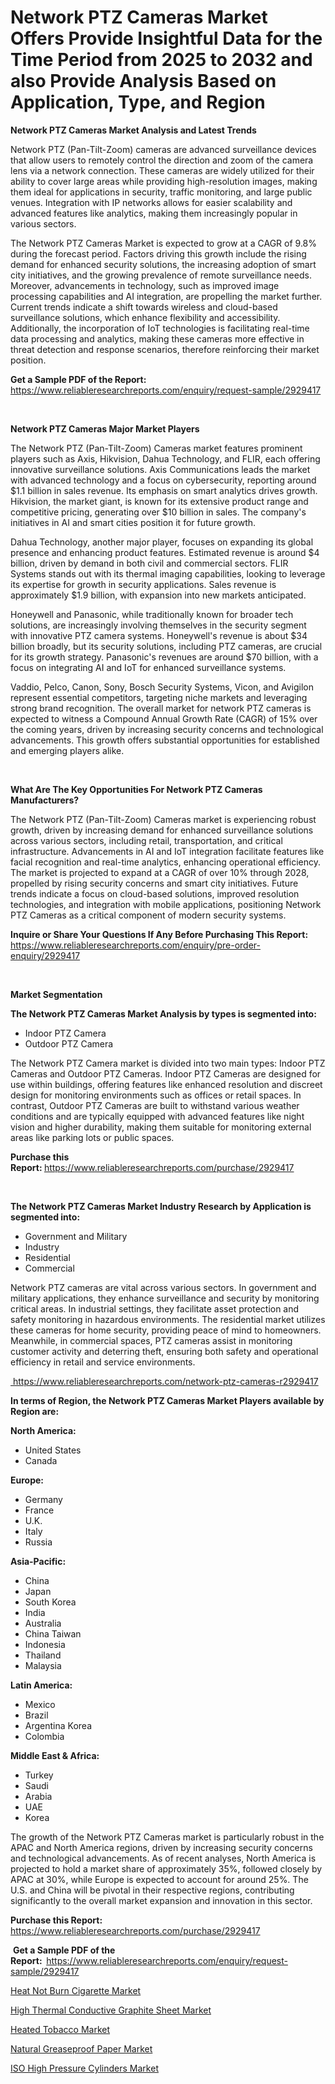 <p><h1>Network PTZ Cameras Market Offers Provide Insightful Data for the Time Period from 2025 to 2032 and also Provide Analysis Based on Application, Type, and Region</h1></p><p><strong>Network PTZ Cameras Market Analysis and Latest Trends</strong></p>
<p><p>Network PTZ (Pan-Tilt-Zoom) cameras are advanced surveillance devices that allow users to remotely control the direction and zoom of the camera lens via a network connection. These cameras are widely utilized for their ability to cover large areas while providing high-resolution images, making them ideal for applications in security, traffic monitoring, and large public venues. Integration with IP networks allows for easier scalability and advanced features like analytics, making them increasingly popular in various sectors.</p><p>The Network PTZ Cameras Market is expected to grow at a CAGR of 9.8% during the forecast period. Factors driving this growth include the rising demand for enhanced security solutions, the increasing adoption of smart city initiatives, and the growing prevalence of remote surveillance needs. Moreover, advancements in technology, such as improved image processing capabilities and AI integration, are propelling the market further. Current trends indicate a shift towards wireless and cloud-based surveillance solutions, which enhance flexibility and accessibility. Additionally, the incorporation of IoT technologies is facilitating real-time data processing and analytics, making these cameras more effective in threat detection and response scenarios, therefore reinforcing their market position.</p></p>
<p><strong>Get a Sample PDF of the Report:&nbsp;</strong> <a href="https://www.reliableresearchreports.com/enquiry/request-sample/2929417?utm_campaign=28&utm_medium=2&utm_source=Github&utm_content=ia&utm_term=12032025&utm_id=network-ptz-cameras">https://www.reliableresearchreports.com/enquiry/request-sample/2929417</a></p>
<p>&nbsp;</p>
<p><strong>Network PTZ Cameras Major Market Players</strong></p>
<p><p>The Network PTZ (Pan-Tilt-Zoom) Cameras market features prominent players such as Axis, Hikvision, Dahua Technology, and FLIR, each offering innovative surveillance solutions. Axis Communications leads the market with advanced technology and a focus on cybersecurity, reporting around $1.1 billion in sales revenue. Its emphasis on smart analytics drives growth. Hikvision, the market giant, is known for its extensive product range and competitive pricing, generating over $10 billion in sales. The company's initiatives in AI and smart cities position it for future growth.</p><p>Dahua Technology, another major player, focuses on expanding its global presence and enhancing product features. Estimated revenue is around $4 billion, driven by demand in both civil and commercial sectors. FLIR Systems stands out with its thermal imaging capabilities, looking to leverage its expertise for growth in security applications. Sales revenue is approximately $1.9 billion, with expansion into new markets anticipated.</p><p>Honeywell and Panasonic, while traditionally known for broader tech solutions, are increasingly involving themselves in the security segment with innovative PTZ camera systems. Honeywell's revenue is about $34 billion broadly, but its security solutions, including PTZ cameras, are crucial for its growth strategy. Panasonic's revenues are around $70 billion, with a focus on integrating AI and IoT for enhanced surveillance systems.</p><p>Vaddio, Pelco, Canon, Sony, Bosch Security Systems, Vicon, and Avigilon represent essential competitors, targeting niche markets and leveraging strong brand recognition. The overall market for network PTZ cameras is expected to witness a Compound Annual Growth Rate (CAGR) of 15% over the coming years, driven by increasing security concerns and technological advancements. This growth offers substantial opportunities for established and emerging players alike.</p></p>
<p>&nbsp;</p>
<p><strong>What Are The Key Opportunities For Network PTZ Cameras Manufacturers?</strong></p>
<p><p>The Network PTZ (Pan-Tilt-Zoom) Cameras market is experiencing robust growth, driven by increasing demand for enhanced surveillance solutions across various sectors, including retail, transportation, and critical infrastructure. Advancements in AI and IoT integration facilitate features like facial recognition and real-time analytics, enhancing operational efficiency. The market is projected to expand at a CAGR of over 10% through 2028, propelled by rising security concerns and smart city initiatives. Future trends indicate a focus on cloud-based solutions, improved resolution technologies, and integration with mobile applications, positioning Network PTZ Cameras as a critical component of modern security systems.</p></p>
<p><strong>Inquire or Share Your Questions If Any Before Purchasing This Report:</strong> <a href="https://www.reliableresearchreports.com/enquiry/pre-order-enquiry/2929417?utm_campaign=28&utm_medium=2&utm_source=Github&utm_content=ia&utm_term=12032025&utm_id=network-ptz-cameras">https://www.reliableresearchreports.com/enquiry/pre-order-enquiry/2929417</a></p>
<p>&nbsp;</p>
<p><strong>Market Segmentation</strong></p>
<p><strong>The Network PTZ Cameras Market Analysis by types is segmented into:</strong></p>
<p><ul><li>Indoor PTZ Camera</li><li>Outdoor PTZ Camera</li></ul></p>
<p><p>The Network PTZ Camera market is divided into two main types: Indoor PTZ Cameras and Outdoor PTZ Cameras. Indoor PTZ Cameras are designed for use within buildings, offering features like enhanced resolution and discreet design for monitoring environments such as offices or retail spaces. In contrast, Outdoor PTZ Cameras are built to withstand various weather conditions and are typically equipped with advanced features like night vision and higher durability, making them suitable for monitoring external areas like parking lots or public spaces.</p></p>
<p><strong>Purchase this Report:&nbsp;</strong><a href="https://www.reliableresearchreports.com/purchase/2929417?utm_campaign=28&utm_medium=2&utm_source=Github&utm_content=ia&utm_term=12032025&utm_id=network-ptz-cameras">https://www.reliableresearchreports.com/purchase/2929417</a></p>
<p>&nbsp;</p>
<p><strong>The Network PTZ Cameras Market Industry Research by Application is segmented into:</strong></p>
<p><ul><li>Government and Military</li><li>Industry</li><li>Residential</li><li>Commercial</li></ul></p>
<p><p>Network PTZ cameras are vital across various sectors. In government and military applications, they enhance surveillance and security by monitoring critical areas. In industrial settings, they facilitate asset protection and safety monitoring in hazardous environments. The residential market utilizes these cameras for home security, providing peace of mind to homeowners. Meanwhile, in commercial spaces, PTZ cameras assist in monitoring customer activity and deterring theft, ensuring both safety and operational efficiency in retail and service environments.</p></p>
<p><a href="https://www.reliableresearchreports.com/network-ptz-cameras-r2929417?utm_campaign=28&utm_medium=2&utm_source=Github&utm_content=ia&utm_term=12032025&utm_id=network-ptz-cameras">&nbsp;https://www.reliableresearchreports.com/network-ptz-cameras-r2929417</a></p>
<p><strong>In terms of Region, the Network PTZ Cameras Market Players available by Region are:</strong></p>
<p>
    <p> <strong> North America: </strong>
        <ul>
            <li>United States</li>
            <li>Canada</li>
        </ul>
        </p> 
    <p> <strong> Europe: </strong>
        <ul>
            <li>Germany</li>
            <li>France</li>
            <li>U.K.</li>
            <li>Italy</li>
            <li>Russia</li>
        </ul>
        </p> 
    <p> <strong> Asia-Pacific: </strong>
        <ul>
            <li>China</li>
            <li>Japan</li>
            <li>South Korea</li>
            <li>India</li>
            <li>Australia</li>
            <li>China Taiwan</li>
            <li>Indonesia</li>
            <li>Thailand</li>
            <li>Malaysia</li>
        </ul>
        </p> 
    <p> <strong> Latin America: </strong>
        <ul>
            <li>Mexico</li>
            <li>Brazil</li>
            <li>Argentina Korea</li>
            <li>Colombia</li>
        </ul>
        </p> 
    <p> <strong> Middle East & Africa: </strong>
        <ul>
            <li>Turkey</li>
            <li>Saudi</li>
            <li>Arabia</li>
            <li>UAE</li>
            <li>Korea</li>
        </ul>
    </p>
    </p>
<p><p>The growth of the Network PTZ Cameras market is particularly robust in the APAC and North America regions, driven by increasing security concerns and technological advancements. As of recent analyses, North America is projected to hold a market share of approximately 35%, followed closely by APAC at 30%, while Europe is expected to account for around 25%. The U.S. and China will be pivotal in their respective regions, contributing significantly to the overall market expansion and innovation in this sector.</p></p>
<p><strong>Purchase this Report: </strong><a href="https://www.reliableresearchreports.com/purchase/2929417?utm_campaign=28&utm_medium=2&utm_source=Github&utm_content=ia&utm_term=12032025&utm_id=network-ptz-cameras">https://www.reliableresearchreports.com/purchase/2929417</a></p>
<p>&nbsp;<strong>Get a Sample PDF of the Report:&nbsp;&nbsp;</strong><a href="https://www.reliableresearchreports.com/enquiry/request-sample/2929417?utm_campaign=28&utm_medium=2&utm_source=Github&utm_content=ia&utm_term=12032025&utm_id=network-ptz-cameras">https://www.reliableresearchreports.com/enquiry/request-sample/2929417</a></p>
<p><strong></strong></p>
<p><p><a href="https://github.com/denbelnmer50/Market-Research-Report-List-1/blob/main/heat-not-burn-cigarette-market.md?utm_campaign=28&utm_medium=2&utm_source=Github&utm_content=ia&utm_term=12032025&utm_id=network-ptz-cameras">Heat Not Burn Cigarette Market</a></p><p><a href="https://github.com/dibesnayee/Market-Research-Report-List-1/blob/main/high-thermal-conductive-graphite-sheet-market.md?utm_campaign=28&utm_medium=2&utm_source=Github&utm_content=ia&utm_term=12032025&utm_id=network-ptz-cameras">High Thermal Conductive Graphite Sheet Market</a></p><p><a href="https://github.com/vassihucz/Market-Research-Report-List-1/blob/main/heated-tobacco-market.md?utm_campaign=28&utm_medium=2&utm_source=Github&utm_content=ia&utm_term=12032025&utm_id=network-ptz-cameras">Heated Tobacco Market</a></p><p><a href="https://github.com/rreynagjysma65/Market-Research-Report-List-1/blob/main/natural-greaseproof-paper-market.md?utm_campaign=28&utm_medium=2&utm_source=Github&utm_content=ia&utm_term=12032025&utm_id=network-ptz-cameras">Natural Greaseproof Paper Market</a></p><p><a href="https://github.com/abexjeliti/Market-Research-Report-List-1/blob/main/iso-high-pressure-cylinders-market.md?utm_campaign=28&utm_medium=2&utm_source=Github&utm_content=ia&utm_term=12032025&utm_id=network-ptz-cameras">ISO High Pressure Cylinders Market</a></p></p>